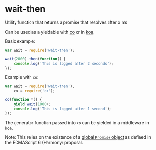 # wait-then
Utility function that returns a promise that resolves after x ms

Can be used as a yieldable with [co](https://github.com/tj/co) or in [koa](koajs.com).

Basic example:

```javascript
var wait = require('wait-then');

wait(2000).then(function() {
    console.log('This is logged after 2 seconds');
});
```

Example with `co`:

```javascript
var wait = require('wait-then'),
    co = require('co');

co(function *() {
    yield wait(1000);
    console.log('This is logged after 1 second');
});
```

The generator function passed into `co`  can be yielded in a middleware in `koa`.

Note: This relies on the existence of a [global `Promise` object](https://developer.mozilla.org/en-US/docs/Web/JavaScript/Reference/Global_Objects/Promise) as defined in the ECMAScript 6 (Harmony) proposal.